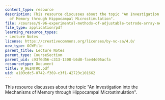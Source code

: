 ```yaml
---
content_type: resource
description: This resource discusses about the topic "An Investigation into the Mechanisms
  of Memory through Hippocampal Microstimulation".
file: /courses/9-96-experimental-methods-of-adjustable-tetrode-array-neurophysiology-january-iap-2001/a103cdc50742f369c3f142723c101662_9_96INTRO.pdf
file_type: application/pdf
learning_resource_types:
- Lecture Notes
license: https://creativecommons.org/licenses/by-nc-sa/4.0/
ocw_type: OCWFile
parent_title: Lecture Notes
parent_type: CourseSection
parent_uid: c93f6d56-c313-1308-b6d8-fae44d05acfa
resourcetype: Document
title: 9_96INTRO.pdf
uid: a103cdc5-0742-f369-c3f1-42723c101662
---
```

This resource discusses about the topic "An Investigation into the Mechanisms of Memory through Hippocampal Microstimulation".